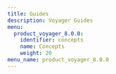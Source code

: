 ```yaml
---
title: Guides
description: Voyager Guides
menu:
  product_voyager_8.0.0:
    identifier: concepts
    name: Concepts
    weight: 20
menu_name: product_voyager_8.0.0
---
```

